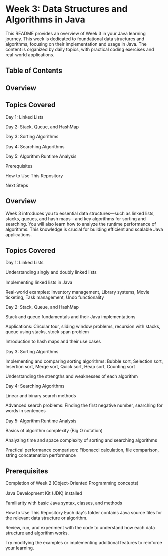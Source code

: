 # Week 3: Data Structures and Algorithms in Java
This README provides an overview of Week 3 in your Java learning journey. This week is dedicated to foundational data structures and algorithms, focusing on their implementation and usage in Java. The content is organized by daily topics, with practical coding exercises and real-world applications.

## Table of Contents
## Overview

## Topics Covered

Day 1: Linked Lists

Day 2: Stack, Queue, and HashMap

Day 3: Sorting Algorithms

Day 4: Searching Algorithms

Day 5: Algorithm Runtime Analysis

Prerequisites

How to Use This Repository

Next Steps

## Overview
Week 3 introduces you to essential data structures—such as linked lists, stacks, queues, and hash maps—and key algorithms for sorting and searching. You will also learn how to analyze the runtime performance of algorithms. This knowledge is crucial for building efficient and scalable Java applications.

## Topics Covered
Day 1: Linked Lists

Understanding singly and doubly linked lists

Implementing linked lists in Java

Real-world examples: Inventory management, Library systems, Movie ticketing, Task management, Undo functionality

Day 2: Stack, Queue, and HashMap

Stack and queue fundamentals and their Java implementations

Applications: Circular tour, sliding window problems, recursion with stacks, queue using stacks, stock span problem

Introduction to hash maps and their use cases

Day 3: Sorting Algorithms

Implementing and comparing sorting algorithms: Bubble sort, Selection sort, Insertion sort, Merge sort, Quick sort, Heap sort, Counting sort

Understanding the strengths and weaknesses of each algorithm

Day 4: Searching Algorithms

Linear and binary search methods

Advanced search problems: Finding the first negative number, searching for words in sentences

Day 5: Algorithm Runtime Analysis

Basics of algorithm complexity (Big O notation)

Analyzing time and space complexity of sorting and searching algorithms

Practical performance comparison: Fibonacci calculation, file comparison, string concatenation performance

## Prerequisites
Completion of Week 2 (Object-Oriented Programming concepts)

Java Development Kit (JDK) installed

Familiarity with basic Java syntax, classes, and methods

How to Use This Repository
Each day's folder contains Java source files for the relevant data structure or algorithm.

Review, run, and experiment with the code to understand how each data structure and algorithm works.

Try modifying the examples or implementing additional features to reinforce your learning.
